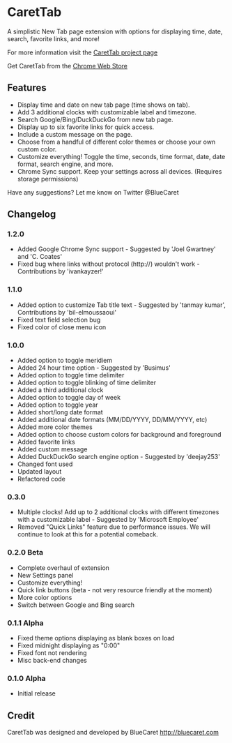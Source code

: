 # CaretTab
A simplistic New Tab page extension with options for displaying time, date, search, favorite links, and more!

For more information visit the [CaretTab project page](http://bluecaret.com/project/carettab)

Get CaretTab from the [Chrome Web Store](https://chrome.google.com/webstore/detail/carettab-new-tab-page/cojpndognjdcakkimaloeealehpkljna?hl=en-US)

## Features
- Display time and date on new tab page (time shows on tab).
- Add 3 additional clocks with customizable label and timezone.
- Search Google/Bing/DuckDuckGo from new tab page.
- Display up to six favorite links for quick access.
- Include a custom message on the page.
- Choose from a handful of different color themes or choose your own custom color.
- Customize everything! Toggle the time, seconds, time format, date, date format, search engine, and more.
- Chrome Sync support. Keep your settings across all devices. (Requires storage permissions)

Have any suggestions? Let me know on Twitter @BlueCaret

## Changelog

### 1.2.0
- Added Google Chrome Sync support - Suggested by 'Joel Gwartney' and 'C. Coates'
- Fixed bug where links without protocol (http://) wouldn't work - Contributions by 'ivankayzer!'

### 1.1.0
- Added option to customize Tab title text - Suggested by 'tanmay kumar', Contributions by 'bil-elmoussaoui'
- Fixed text field selection bug
- Fixed color of close menu icon

### 1.0.0
- Added option to toggle meridiem
- Added 24 hour time option - Suggested by 'Busimus'
- Added option to toggle time delimiter
- Added option to toggle blinking of time delimiter
- Added a third additional clock
- Added option to toggle day of week
- Added option to toggle year
- Added short/long date format
- Added additional date formats (MM/DD/YYYY, DD/MM/YYYY, etc)
- Added more color themes
- Added option to choose custom colors for background and foreground
- Added favorite links
- Added custom message
- Added DuckDuckGo search engine option - Suggested by 'deejay253'
- Changed font used
- Updated layout
- Refactored code

### 0.3.0
- Multiple clocks! Add up to 2 additional clocks with different timezones with a customizable label - Suggested by 'Microsoft Employee'
- Removed "Quick Links" feature due to performance issues. We will continue to look at this for a potential comeback.

### 0.2.0 Beta
- Complete overhaul of extension
- New Settings panel
- Customize everything!
- Quick link buttons (beta - not very resource friendly at the moment)
- More color options
- Switch between Google and Bing search

### 0.1.1 Alpha
- Fixed theme options displaying as blank boxes on load
- Fixed midnight displaying as "0:00"
- Fixed font not rendering
- Misc back-end changes

### 0.1.0 Alpha
- Initial release

## Credit
CaretTab was designed and developed by BlueCaret
http://bluecaret.com
